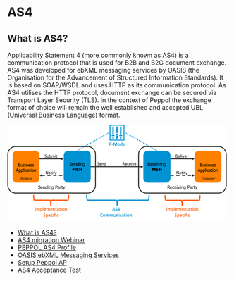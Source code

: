 # AS4
## What is AS4?

Applicability Statement 4 (more commonly known as AS4) is a communication protocol that is used for B2B and B2G document exchange. 
AS4 was developed for ebXML messaging services by OASIS (the Organisation for the Advancement of Structured Information Standards). It is based on SOAP/WSDL and uses HTTP as its communication protocol. As AS4 utilises the HTTP protocol, document exchange can be secured via Transport Layer Security (TLS). In the context of Peppol the exchange format of choice will remain the well established and accepted UBL (Universal Business Language) format.

<img src="https://github.com/pondersource/peppol-php/blob/main/docs/pics/test.png?raw=true"/>

* [What is AS4?](https://ecosio.com/en/blog/peppol-access-points-now-required-to-be-as4-compliant)
* [AS4 migration Webinar](https://www.youtube.com/watch?v=hO4r_778Ebo&t=620s)
* [PEPPOL AS4 Profile](https://docs.peppol.eu/edelivery/as4/specification/)
* [OASIS ebXML Messaging Services](http://docs.oasis-open.org/ebxml-msg/ebms/v3.0/core/ebms_core-3.0-spec.pdf)
* [Setup Peppol AP](https://peppol.helger.com/public/menuitem-docs-setup-ap)
* [AS4 Acceptance Test](https://peppol.eu/wp-content/uploads/2018/12/PEPPOL-Testbed-and-Onboarding_v1p2.pdf)
